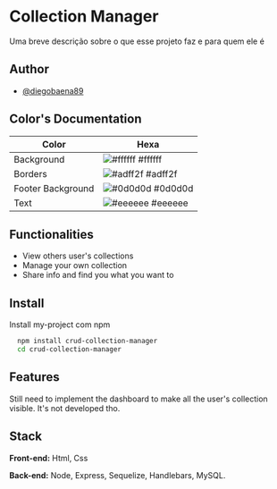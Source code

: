 
# Collection Manager

Uma breve descrição sobre o que esse projeto faz e para quem ele é


## Author

- [@diegobaena89](https://www.github.com/diegobaena89)

## Color's Documentation

| Color               | Hexa                                               |
| ----------------- | ---------------------------------------------------------------- |
| Background       | ![#ffffff](https://via.placeholder.com/10/ffffff?text=+) #ffffff |
| Borders         | ![#adff2f](https://via.placeholder.com/10/adff2f?text=+) #adff2f |
| Footer Background   | ![#0d0d0d](https://via.placeholder.com/10/0d0d0d?text=+) #0d0d0d |
| Text       | ![#eeeeee](https://via.placeholder.com/10/eeeeee?text=+) #eeeeee |


## Functionalities

- View others user's collections
- Manage your own collection
- Share info and find you what you want to


## Install

Install my-project com npm

```bash
  npm install crud-collection-manager
  cd crud-collection-manager
```
    
## Features

Still need to implement the dashboard to make all the user's collection visible. 
It's not developed tho.

## Stack

**Front-end:** Html, Css

**Back-end:** Node, Express, Sequelize, Handlebars, MySQL.

